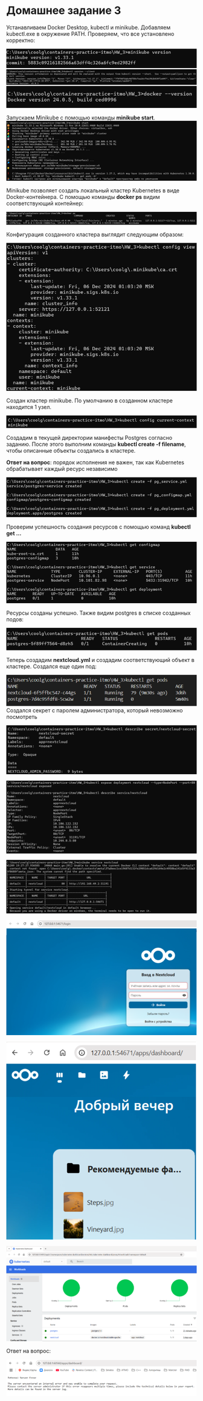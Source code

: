# Домашнее задание 3

Устанавливаем Docker Desktop, kubectl и minikube. Добавляем kubectl.exe в окружение PATH. Проверяем, что все установлено корректно:

![alt text](image-2.png)
![alt text](image-3.png)
![alt text](image-4.png)


Запускаем Minikube c помощью команды **minikube start**. 
![alt text](image.png)

Minikube позволяет создать локальный кластер Kubernetes в виде Docker-контейнера. С помощью команды **docker ps** видим соответствующий контейнер:

![alt text](image-1.png)

Конфигурация созданного кластера выглядит следующим образом:

![alt text](image-5.png)

Создан кластер minikube. По умолчанию в созданном кластере находится 1 узел.

![alt text](image-6.png)

Создадим в текущей директории манифесты Postgres согласно заданию. После этого выполним команды **kubectl create -f filename**, чтобы описанные объекты создались в кластере. 

**Ответ на вопрос**: порядок исполнения не важен, так как Kubernetes обрабатывает каждый ресурс независимо

![alt text](image-7.png)

Проверим успешность создания ресурсов с помощью команд **kubectl get ...**

![alt text](image-8.png)

Ресурсы созданы успешно. Также видим postgres в списке созданных подов:

![alt text](image-9.png)

Теперь создадим **nextcloud.yml** и создадим соответствующий объект в кластере. Создался еще один под:

![alt text](image-12.png)
Создался секрет с паролем администратора, который невозможно посмотреть

![alt text](image-10.png)

![alt text](image-13.png)

![alt text](image-14.png)

![alt text](image-15.png)

![alt text](image-16.png)

![alt text](image-17.png)

Ответ на вопрос: 

![alt text](image-18.png)

